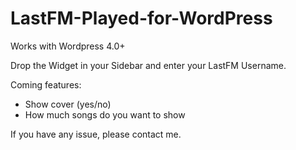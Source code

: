 # LastFM-Played-for-WordPress

Works with Wordpress 4.0+

Drop the Widget in your Sidebar and enter your LastFM Username.

Coming features:
- Show cover (yes/no)
- How much songs do you want to show

If you have any issue, please contact me.
